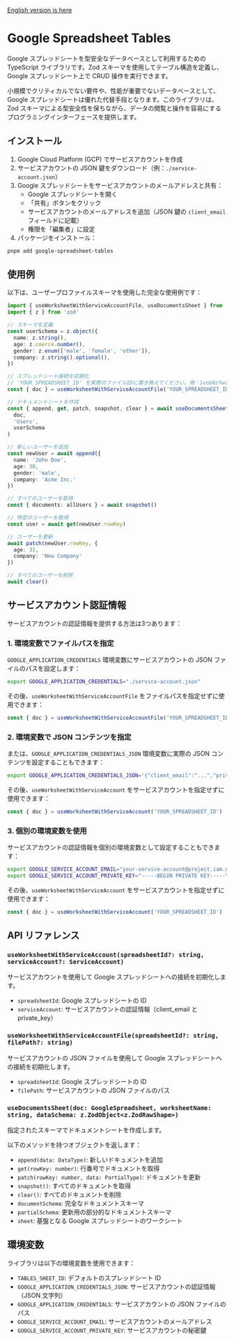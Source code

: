 [English version is here](./README.md)

# Google Spreadsheet Tables

Google スプレッドシートを型安全なデータベースとして利用するための TypeScript ライブラリです。Zod スキーマを使用してテーブル構造を定義し、Google スプレッドシート上で CRUD 操作を実行できます。

小規模でクリティカルでない要件や、性能が重要でないデータベースとして、Google スプレッドシートは優れた代替手段となります。このライブラリは、Zod スキーマによる型安全性を保ちながら、データの閲覧と操作を容易にするプログラミングインターフェースを提供します。

## インストール

1. Google Cloud Platform (GCP) でサービスアカウントを作成
2. サービスアカウントの JSON 鍵をダウンロード（例：`./service-account.json`）
3. Google スプレッドシートをサービスアカウントのメールアドレスと共有：
   - Google スプレッドシートを開く
   - 「共有」ボタンをクリック
   - サービスアカウントのメールアドレスを追加（JSON 鍵の `client_email` フィールドに記載）
   - 権限を「編集者」に設定
4. パッケージをインストール：

```bash
pnpm add google-spreadsheet-tables
```

## 使用例

以下は、ユーザープロファイルスキーマを使用した完全な使用例です：

```typescript
import { useWorksheetWithServiceAccountFile, useDocumentsSheet } from 'google-spreadsheet-tables'
import { z } from 'zod'

// スキーマを定義
const userSchema = z.object({
  name: z.string(),
  age: z.coerce.number(),
  gender: z.enum(['male', 'female', 'other']),
  company: z.string().optional(),
})

// スプレッドシート接続を初期化
// 'YOUR_SPREADSHEET_ID' を実際のファイルIDに置き換えてください。例：1vob8zYwa2p9mLDaczN_Egn-01QjC-tC80-Y83yYMCR0
const { doc } = useWorksheetWithServiceAccountFile('YOUR_SPREADSHEET_ID', './service-account.json')

// ドキュメントシートを作成
const { append, get, patch, snapshot, clear } = await useDocumentsSheet(
  doc,
  'Users',
  userSchema
)

// 新しいユーザーを追加
const newUser = await append({
  name: 'John Doe',
  age: 30,
  gender: 'male',
  company: 'Acme Inc.'
})

// すべてのユーザーを取得
const { documents: allUsers } = await snapshot()

// 特定のユーザーを取得
const user = await get(newUser.rowKey)

// ユーザーを更新
await patch(newUser.rowKey, {
  age: 31,
  company: 'New Company'
})

// すべてのユーザーを削除
await clear()
```

## サービスアカウント認証情報

サービスアカウントの認証情報を提供する方法は3つあります：

### 1. 環境変数でファイルパスを指定

`GOOGLE_APPLICATION_CREDENTIALS` 環境変数にサービスアカウントの JSON ファイルのパスを設定します：

```bash
export GOOGLE_APPLICATION_CREDENTIALS="./service-account.json"
```

その後、`useWorksheetWithServiceAccountFile` をファイルパスを指定せずに使用できます：

```typescript
const { doc } = useWorksheetWithServiceAccountFile('YOUR_SPREADSHEET_ID')
```

### 2. 環境変数で JSON コンテンツを指定

または、`GOOGLE_APPLICATION_CREDENTIALS_JSON` 環境変数に実際の JSON コンテンツを設定することもできます：

```bash
export GOOGLE_APPLICATION_CREDENTIALS_JSON='{"client_email":"...","private_key":"..."}'
```

その後、`useWorksheetWithServiceAccount` をサービスアカウントを指定せずに使用できます：

```typescript
const { doc } = useWorksheetWithServiceAccount('YOUR_SPREADSHEET_ID')
```

### 3. 個別の環境変数を使用

サービスアカウントの認証情報を個別の環境変数として設定することもできます：

```bash
export GOOGLE_SERVICE_ACCOUNT_EMAIL="your-service-account@project.iam.gserviceaccount.com"
export GOOGLE_SERVICE_ACCOUNT_PRIVATE_KEY="-----BEGIN PRIVATE KEY-----\n..."
```

その後、`useWorksheetWithServiceAccount` をサービスアカウントを指定せずに使用できます：

```typescript
const { doc } = useWorksheetWithServiceAccount('YOUR_SPREADSHEET_ID')
```

## API リファレンス

### `useWorksheetWithServiceAccount(spreadsheetId?: string, serviceAccount?: ServiceAccount)`

サービスアカウントを使用して Google スプレッドシートへの接続を初期化します。

- `spreadsheetId`: Google スプレッドシートの ID
- `serviceAccount`: サービスアカウントの認証情報（client_email と private_key）

### `useWorksheetWithServiceAccountFile(spreadsheetId?: string, filePath?: string)`

サービスアカウントの JSON ファイルを使用して Google スプレッドシートへの接続を初期化します。

- `spreadsheetId`: Google スプレッドシートの ID
- `filePath`: サービスアカウントの JSON ファイルのパス

### `useDocumentsSheet(doc: GoogleSpreadsheet, worksheetName: string, dataSchema: z.ZodObject<z.ZodRawShape>)`

指定されたスキーマでドキュメントシートを作成します。

以下のメソッドを持つオブジェクトを返します：

- `append(data: DataType)`: 新しいドキュメントを追加
- `get(rowKey: number)`: 行番号でドキュメントを取得
- `patch(rowKey: number, data: PartialType)`: ドキュメントを更新
- `snapshot()`: すべてのドキュメントを取得
- `clear()`: すべてのドキュメントを削除
- `documentSchema`: 完全なドキュメントスキーマ
- `partialSchema`: 更新用の部分的なドキュメントスキーマ
- `sheet`: 基盤となる Google スプレッドシートのワークシート

## 環境変数

ライブラリは以下の環境変数を使用できます：

- `TABLES_SHEET_ID`: デフォルトのスプレッドシート ID
- `GOOGLE_APPLICATION_CREDENTIALS_JSON`: サービスアカウントの認証情報（JSON 文字列）
- `GOOGLE_APPLICATION_CREDENTIALS`: サービスアカウントの JSON ファイルのパス
- `GOOGLE_SERVICE_ACCOUNT_EMAIL`: サービスアカウントのメールアドレス
- `GOOGLE_SERVICE_ACCOUNT_PRIVATE_KEY`: サービスアカウントの秘密鍵
